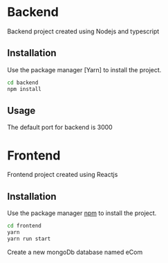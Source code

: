# Backend

Backend project created using Nodejs and typescript

## Installation

Use the package manager [Yarn] to install the project.

```bash
cd backend
npm install
```

## Usage
The default port for backend is 3000

# Frontend

Frontend project created using Reactjs 

## Installation

Use the package manager [npm](https://www.npmjs.com/) to install the project.

```bash
cd frontend
yarn
yarn run start
```

Create a new mongoDb database named eCom

